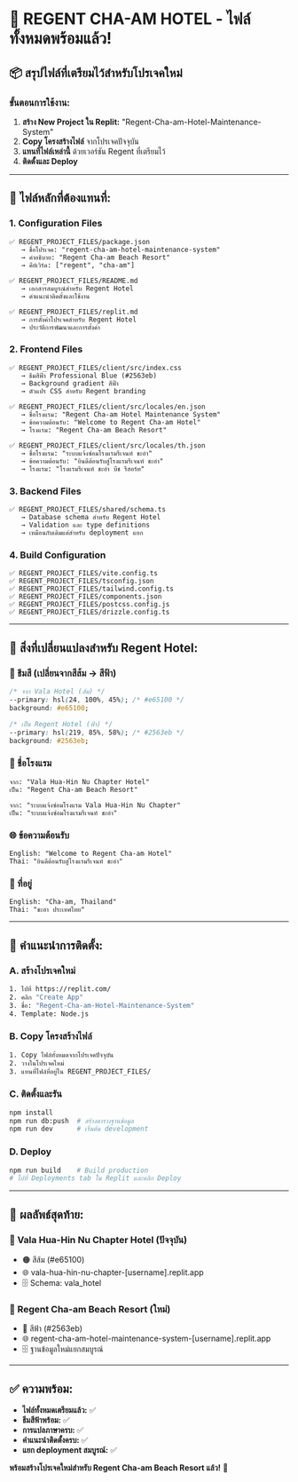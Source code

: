 # 🎉 REGENT CHA-AM HOTEL - ไฟล์ทั้งหมดพร้อมแล้ว!

## 📦 สรุปไฟล์ที่เตรียมไว้สำหรับโปรเจคใหม่

### **ขั้นตอนการใช้งาน:**
1. **สร้าง New Project ใน Replit:** "Regent-Cha-am-Hotel-Maintenance-System"
2. **Copy โครงสร้างไฟล์** จากโปรเจคปัจจุบัน
3. **แทนที่ไฟล์เหล่านี้** ด้วยเวอร์ชัน Regent ที่เตรียมไว้
4. **ติดตั้งและ Deploy**

---

## 🔧 **ไฟล์หลักที่ต้องแทนที่:**

### **1. Configuration Files**
```
✅ REGENT_PROJECT_FILES/package.json
   → ชื่อโปรเจค: "regent-cha-am-hotel-maintenance-system"
   → คำอธิบาย: "Regent Cha-am Beach Resort"
   → คีย์เวิร์ด: ["regent", "cha-am"]

✅ REGENT_PROJECT_FILES/README.md
   → เอกสารสมบูรณ์สำหรับ Regent Hotel
   → คำแนะนำติดตั้งและใช้งาน

✅ REGENT_PROJECT_FILES/replit.md
   → การตั้งค่าโปรเจคสำหรับ Regent Hotel
   → ประวัติการพัฒนาและการตั้งค่า
```

### **2. Frontend Files**
```
✅ REGENT_PROJECT_FILES/client/src/index.css
   → ธีมสีฟ้า Professional Blue (#2563eb)
   → Background gradient สีฟ้า
   → ตัวแปร CSS สำหรับ Regent branding

✅ REGENT_PROJECT_FILES/client/src/locales/en.json
   → ชื่อโรงแรม: "Regent Cha-am Hotel Maintenance System"
   → ข้อความต้อนรับ: "Welcome to Regent Cha-am Hotel"
   → โรงแรม: "Regent Cha-am Beach Resort"

✅ REGENT_PROJECT_FILES/client/src/locales/th.json
   → ชื่อโรงแรม: "ระบบแจ้งซ่อมโรงแรมรีเจนท์ ชะอำ"
   → ข้อความต้อนรับ: "ยินดีต้อนรับสู่โรงแรมรีเจนท์ ชะอำ"
   → โรงแรม: "โรงแรมรีเจนท์ ชะอำ บีช รีสอร์ท"
```

### **3. Backend Files**
```
✅ REGENT_PROJECT_FILES/shared/schema.ts
   → Database schema สำหรับ Regent Hotel
   → Validation และ type definitions
   → เหมือนกับเดิมแต่สำหรับ deployment แยก
```

### **4. Build Configuration**
```
✅ REGENT_PROJECT_FILES/vite.config.ts
✅ REGENT_PROJECT_FILES/tsconfig.json
✅ REGENT_PROJECT_FILES/tailwind.config.ts
✅ REGENT_PROJECT_FILES/components.json
✅ REGENT_PROJECT_FILES/postcss.config.js
✅ REGENT_PROJECT_FILES/drizzle.config.ts
```

---

## 🎨 **สิ่งที่เปลี่ยนแปลงสำหรับ Regent Hotel:**

### **🔵 ธีมสี (เปลี่ยนจากสีส้ม → สีฟ้า)**
```css
/* จาก Vala Hotel (ส้ม) */
--primary: hsl(24, 100%, 45%); /* #e65100 */
background: #e65100;

/* เป็น Regent Hotel (ฟ้า) */  
--primary: hsl(219, 85%, 58%); /* #2563eb */
background: #2563eb;
```

### **🏨 ชื่อโรงแรม**
```
จาก: "Vala Hua-Hin Nu Chapter Hotel"
เป็น: "Regent Cha-am Beach Resort"

จาก: "ระบบแจ้งซ่อมโรงแรม Vala Hua-Hin Nu Chapter"
เป็น: "ระบบแจ้งซ่อมโรงแรมรีเจนท์ ชะอำ"
```

### **🌐 ข้อความต้อนรับ**
```
English: "Welcome to Regent Cha-am Hotel"
Thai: "ยินดีต้อนรับสู่โรงแรมรีเจนท์ ชะอำ"
```

### **📍 ที่อยู่**
```
English: "Cha-am, Thailand"
Thai: "ชะอำ ประเทศไทย"
```

---

## 🚀 **คำแนะนำการติดตั้ง:**

### **A. สร้างโปรเจคใหม่**
```bash
1. ไปที่ https://replit.com/
2. คลิก "Create App"
3. ชื่อ: "Regent-Cha-am-Hotel-Maintenance-System"
4. Template: Node.js
```

### **B. Copy โครงสร้างไฟล์**
```bash
1. Copy ไฟล์ทั้งหมดจากโปรเจคปัจจุบัน
2. วางในโปรเจคใหม่
3. แทนที่ไฟล์ที่อยู่ใน REGENT_PROJECT_FILES/
```

### **C. ติดตั้งและรัน**
```bash
npm install
npm run db:push  # สร้างตารางฐานข้อมูล
npm run dev      # เริ่มต้น development
```

### **D. Deploy**
```bash
npm run build    # Build production
# ไปที่ Deployments tab ใน Replit และคลิก Deploy
```

---

## 🎯 **ผลลัพธ์สุดท้าย:**

### **🏨 Vala Hua-Hin Nu Chapter Hotel (ปัจจุบัน)**
- 🟠 สีส้ม (#e65100)
- 🌐 vala-hua-hin-nu-chapter-[username].replit.app
- 🗄️ Schema: vala_hotel

### **🏨 Regent Cha-am Beach Resort (ใหม่)**
- 🔵 สีฟ้า (#2563eb)
- 🌐 regent-cha-am-hotel-maintenance-system-[username].replit.app
- 🗄️ ฐานข้อมูลใหม่แยกสมบูรณ์

---

## ✅ **ความพร้อม:**
- **ไฟล์ทั้งหมดเตรียมแล้ว:** ✅
- **ธีมสีฟ้าพร้อม:** ✅
- **การแปลภาษาครบ:** ✅
- **คำแนะนำติดตั้งครบ:** ✅
- **แยก deployment สมบูรณ์:** ✅

**พร้อมสร้างโปรเจคใหม่สำหรับ Regent Cha-am Beach Resort แล้ว!** 🎉